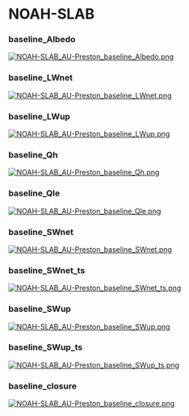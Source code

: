 # NOAH-SLAB

### baseline_Albedo
[![NOAH-SLAB_AU-Preston_baseline_Albedo.png](NOAH-SLAB_AU-Preston_baseline_Albedo.png)](NOAH-SLAB_AU-Preston_baseline_Albedo.png.png)

### baseline_LWnet
[![NOAH-SLAB_AU-Preston_baseline_LWnet.png](NOAH-SLAB_AU-Preston_baseline_LWnet.png)](NOAH-SLAB_AU-Preston_baseline_LWnet.png.png)

### baseline_LWup
[![NOAH-SLAB_AU-Preston_baseline_LWup.png](NOAH-SLAB_AU-Preston_baseline_LWup.png)](NOAH-SLAB_AU-Preston_baseline_LWup.png.png)

### baseline_Qh
[![NOAH-SLAB_AU-Preston_baseline_Qh.png](NOAH-SLAB_AU-Preston_baseline_Qh.png)](NOAH-SLAB_AU-Preston_baseline_Qh.png.png)

### baseline_Qle
[![NOAH-SLAB_AU-Preston_baseline_Qle.png](NOAH-SLAB_AU-Preston_baseline_Qle.png)](NOAH-SLAB_AU-Preston_baseline_Qle.png.png)

### baseline_SWnet
[![NOAH-SLAB_AU-Preston_baseline_SWnet.png](NOAH-SLAB_AU-Preston_baseline_SWnet.png)](NOAH-SLAB_AU-Preston_baseline_SWnet.png.png)

### baseline_SWnet_ts
[![NOAH-SLAB_AU-Preston_baseline_SWnet_ts.png](NOAH-SLAB_AU-Preston_baseline_SWnet_ts.png)](NOAH-SLAB_AU-Preston_baseline_SWnet_ts.png.png)

### baseline_SWup
[![NOAH-SLAB_AU-Preston_baseline_SWup.png](NOAH-SLAB_AU-Preston_baseline_SWup.png)](NOAH-SLAB_AU-Preston_baseline_SWup.png.png)

### baseline_SWup_ts
[![NOAH-SLAB_AU-Preston_baseline_SWup_ts.png](NOAH-SLAB_AU-Preston_baseline_SWup_ts.png)](NOAH-SLAB_AU-Preston_baseline_SWup_ts.png.png)

### baseline_closure
[![NOAH-SLAB_AU-Preston_baseline_closure.png](NOAH-SLAB_AU-Preston_baseline_closure.png)](NOAH-SLAB_AU-Preston_baseline_closure.png.png)


